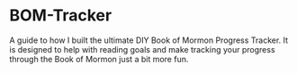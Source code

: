 # BOM-Tracker
A guide to how I built the ultimate DIY Book of Mormon Progress Tracker. It is designed to help with reading goals and make tracking your progress through the Book of Mormon just a bit more fun.

